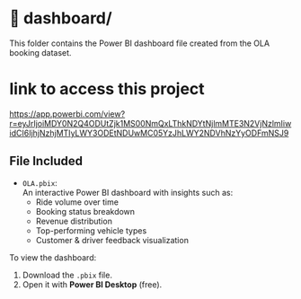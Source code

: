 # 📁 dashboard/

This folder contains the Power BI dashboard file created from the OLA booking dataset.
# link to access this project
https://app.powerbi.com/view?r=eyJrIjoiMDY0N2Q4ODUtZjk1MS00NmQxLThkNDYtNjlmMTE3N2VjNzlmIiwidCI6IjhjNzhjMTIyLWY3ODEtNDUwMC05YzJhLWY2NDVhNzYyODFmNSJ9

## File Included

- `OLA.pbix`:  
  An interactive Power BI dashboard with insights such as:
  - Ride volume over time
  - Booking status breakdown
  - Revenue distribution
  - Top-performing vehicle types
  - Customer & driver feedback visualization

To view the dashboard:
1. Download the `.pbix` file.
2. Open it with **Power BI Desktop** (free).
